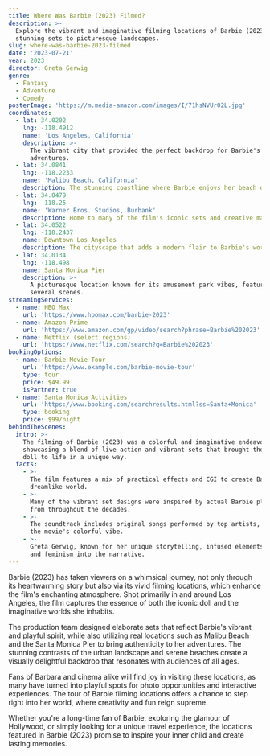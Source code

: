 ```yaml
---
title: Where Was Barbie (2023) Filmed?
description: >-
  Explore the vibrant and imaginative filming locations of Barbie (2023), from
  stunning sets to picturesque landscapes.
slug: where-was-barbie-2023-filmed
date: '2023-07-21'
year: 2023
director: Greta Gerwig
genre:
  - Fantasy
  - Adventure
  - Comedy
posterImage: 'https://m.media-amazon.com/images/I/71hsNVUr02L.jpg'
coordinates:
  - lat: 34.0202
    lng: -118.4912
    name: 'Los Angeles, California'
    description: >-
      The vibrant city that provided the perfect backdrop for Barbie's
      adventures.
  - lat: 34.0841
    lng: -118.2233
    name: 'Malibu Beach, California'
    description: The stunning coastline where Barbie enjoys her beach days.
  - lat: 34.0479
    lng: -118.25
    name: 'Warner Bros. Studios, Burbank'
    description: Home to many of the film's iconic sets and creative magic.
  - lat: 34.0522
    lng: -118.2437
    name: Downtown Los Angeles
    description: The cityscape that adds a modern flair to Barbie's world.
  - lat: 34.0134
    lng: -118.498
    name: Santa Monica Pier
    description: >-
      A picturesque location known for its amusement park vibes, featured in
      several scenes.
streamingServices:
  - name: HBO Max
    url: 'https://www.hbomax.com/barbie-2023'
  - name: Amazon Prime
    url: 'https://www.amazon.com/gp/video/search?phrase=Barbie%202023'
  - name: Netflix (select regions)
    url: 'https://www.netflix.com/search?q=Barbie%202023'
bookingOptions:
  - name: Barbie Movie Tour
    url: 'https://www.example.com/barbie-movie-tour'
    type: tour
    price: $49.99
    isPartner: true
  - name: Santa Monica Activities
    url: 'https://www.booking.com/searchresults.html?ss=Santa+Monica'
    type: booking
    price: $99/night
behindTheScenes:
  intro: >-
    The filming of Barbie (2023) was a colorful and imaginative endeavor,
    showcasing a blend of live-action and vibrant sets that brought the iconic
    doll to life in a unique way.
  facts:
    - >-
      The film features a mix of practical effects and CGI to create Barbie's
      dreamlike world.
    - >-
      Many of the vibrant set designs were inspired by actual Barbie playsets
      from throughout the decades.
    - >-
      The soundtrack includes original songs performed by top artists, adding to
      the movie's colorful vibe.
    - >-
      Greta Gerwig, known for her unique storytelling, infused elements of humor
      and feminism into the narrative.
---
```


<BarbieGuide />

Barbie (2023) has taken viewers on a whimsical journey, not only through its heartwarming story but also via its vivid filming locations, which enhance the film's enchanting atmosphere. Shot primarily in and around Los Angeles, the film captures the essence of both the iconic doll and the imaginative worlds she inhabits.

The production team designed elaborate sets that reflect Barbie's vibrant and playful spirit, while also utilizing real locations such as Malibu Beach and the Santa Monica Pier to bring authenticity to her adventures. The stunning contrasts of the urban landscape and serene beaches create a visually delightful backdrop that resonates with audiences of all ages.

Fans of Barbara and cinema alike will find joy in visiting these locations, as many have turned into playful spots for photo opportunities and interactive experiences. The tour of Barbie filming locations offers a chance to step right into her world, where creativity and fun reign supreme. 

Whether you're a long-time fan of Barbie, exploring the glamour of Hollywood, or simply looking for a unique travel experience, the locations featured in Barbie (2023) promise to inspire your inner child and create lasting memories.
